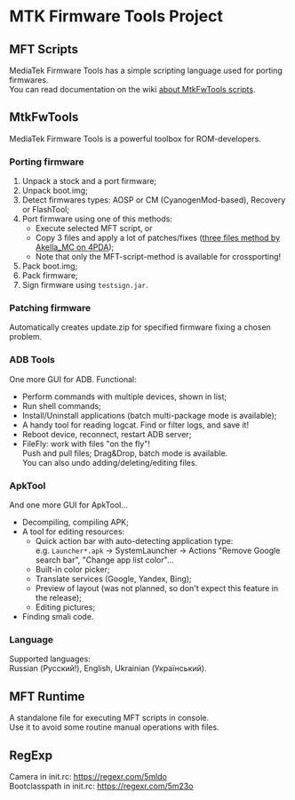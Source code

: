 # MTK Firmware Tools Project
## MFT Scripts
MediaTek Firmware Tools has a simple scripting language used for porting firmwares.  
You can read documentation on the wiki [about MtkFwTools scripts](https://github.com/DarkCat09/MtkFwTools/wiki/MFT-scripting).

## MtkFwTools
MediaTek Firmware Tools is a powerful toolbox for ROM-developers.  

### Porting firmware
1. Unpack a stock and a port firmware;
2. Unpack boot.img;
3. Detect firmwares types: AOSP or CM (CyanogenMod-based), Recovery or FlashTool;
4. Port firmware using one of this methods:  
   - Execute selected MFT script, or
   - Copy 3 files and apply a lot of patches/fixes ([three files method by Akella_MC on 4PDA](https://4pda.to/forum/index.php?s=&showtopic=562976&view=findpost&p=58384664));
   - Note that only the MFT-script-method is available for crossporting!
5. Pack boot.img;
6. Pack firmware;
7. Sign firmware using `testsign.jar`.

### Patching firmware
Automatically creates update.zip for specified firmware fixing a chosen problem.

### ADB Tools
One more GUI for ADB. Functional:
 - Perform commands with multiple devices, shown in list;
 - Run shell commands;
 - Install/Uninstall applications (batch multi-package mode is available);
 - A handy tool for reading logcat. Find or filter logs, and save it!
 - Reboot device, reconnect, restart ADB server;
 - FileFly: work with files "on the fly"!  
Push and pull files; Drag&Drop, batch mode is available.  
You can also undo adding/deleting/editing files.

### ApkTool
And one more GUI for ApkTool...
 - Decompiling, compiling APK;
 - A tool for editing resources:
   - Quick action bar with auto-detecting application type:  
   e.g. `Launcher*.apk` -> SystemLauncher -> Actions "Remove Google search bar", "Change app list color"...
   - Built-in color picker;
   - Translate services (Google, Yandex, Bing);
   - Preview of layout (was not planned, so don't expect this feature in the release);
   - Editing pictures;
 - Finding smali code.

### Language
Supported languages:  
Russian (Русский!), English, Ukrainian (Український).

## MFT Runtime
A standalone file for executing MFT scripts in console.  
Use it to avoid some routine manual operations with files.

## RegExp
Camera in init.rc: https://regexr.com/5mldo  
Bootclasspath in init.rc: https://regexr.com/5m23o
